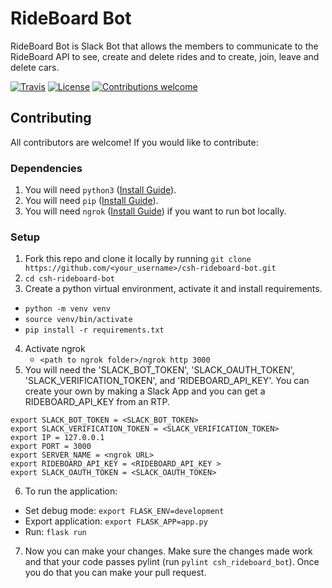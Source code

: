 # RideBoard Bot

RideBoard Bot is Slack Bot that allows the members to communicate to the RideBoard API to see, create and delete rides and to create, join, leave and delete cars.

[![Travis](https://travis-ci.com/frybin/csh-rideboard-bot.svg?branch=master)](https://travis-ci.com/frybin/csh-rideboard-bot)
[![License](https://img.shields.io/github/license/mashape/apistatus.svg)](https://github.com/frybin/csh-rideboard-bot/blob/master/LICENSE)
[![Contributions welcome](https://img.shields.io/badge/contributions-welcome-brightgreen.svg)](https://github.com/frybin/csh-rideboard-bot/issues)

## Contributing
All contributors are welcome! If you would like to contribute:

### Dependencies
1. You will need `python3` ([Install Guide](https://docs.python-guide.org/starting/installation/#installation-guides)).
2. You will need `pip` ([Install Guide](https://packaging.python.org/tutorials/installing-packages/#ensure-you-can-run-pip-from-the-command-line)).
3. You will need `ngrok` ([Install Guide](https://ngrok.com/product)) if you want to run bot locally.

### Setup
1. Fork this repo and clone it locally by running `git clone https://github.com/<your_username>/csh-rideboard-bot.git`
2. `cd csh-rideboard-bot`
3. Create a python virtual environment, activate it and install requirements.
  - `python -m venv venv`
  - `source venv/bin/activate`
  - `pip install -r requirements.txt`
4. Activate ngrok
    - `<path to ngrok folder>/ngrok http 3000`
5. You will need the 'SLACK_BOT_TOKEN', 'SLACK_OAUTH_TOKEN', 'SLACK_VERIFICATION_TOKEN', and 'RIDEBOARD_API_KEY'. 
You can create your own by making a Slack App and you can get a RIDEBOARD_API_KEY from an RTP.
```
export SLACK_BOT_TOKEN = <SLACK_BOT_TOKEN>
export SLACK_VERIFICATION_TOKEN = <SLACK_VERIFICATION_TOKEN>
export IP = 127.0.0.1
export PORT = 3000
export SERVER_NAME = <ngrok URL>
export RIDEBOARD_API_KEY = <RIDEBOARD_API_KEY > 
export SLACK_OAUTH_TOKEN = <SLACK_OAUTH_TOKEN>
```
6. To run the application:
  - Set debug mode: `export FLASK_ENV=development`
  - Export application: `export FLASK_APP=app.py`
  - Run: `flask run`
7. Now you can make your changes. Make sure the changes made work and that your code passes pylint (run `pylint csh_rideboard_bot`). Once you do that you can make your pull request.
